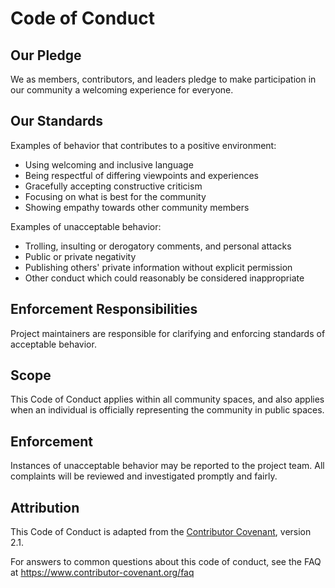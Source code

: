 # Code of Conduct

## Our Pledge

We as members, contributors, and leaders pledge to make participation in our community a welcoming experience for everyone.

## Our Standards

Examples of behavior that contributes to a positive environment:
- Using welcoming and inclusive language
- Being respectful of differing viewpoints and experiences
- Gracefully accepting constructive criticism
- Focusing on what is best for the community
- Showing empathy towards other community members

Examples of unacceptable behavior:
- Trolling, insulting or derogatory comments, and personal attacks
- Public or private negativity
- Publishing others' private information without explicit permission
- Other conduct which could reasonably be considered inappropriate

## Enforcement Responsibilities

Project maintainers are responsible for clarifying and enforcing standards of acceptable behavior.

## Scope

This Code of Conduct applies within all community spaces, and also applies when an individual is officially representing the community in public spaces.

## Enforcement

Instances of unacceptable behavior may be reported to the project team. All complaints will be reviewed and investigated promptly and fairly.

## Attribution

This Code of Conduct is adapted from the [Contributor Covenant](https://www.contributor-covenant.org), version 2.1.

For answers to common questions about this code of conduct, see the FAQ at https://www.contributor-covenant.org/faq
